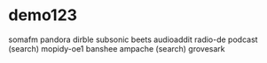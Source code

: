 # demo123

somafm
pandora
dirble
subsonic
beets
audioaddit
radio-de
podcast (search)
mopidy-oe1
banshee
ampache (search)
grovesark
